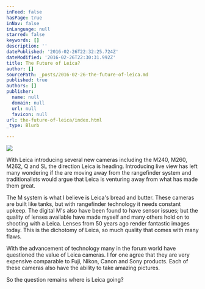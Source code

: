 ```yaml
---
inFeed: false
hasPage: true
inNav: false
inLanguage: null
starred: false
keywords: []
description: ''
datePublished: '2016-02-26T22:32:25.724Z'
dateModified: '2016-02-26T22:30:31.992Z'
title: The Future of Leica?
author: []
sourcePath: _posts/2016-02-26-the-future-of-leica.md
published: true
authors: []
publisher:
  name: null
  domain: null
  url: null
  favicon: null
url: the-future-of-leica/index.html
_type: Blurb

---
```

![](https://the-grid-user-content.s3-us-west-2.amazonaws.com/638867fb-10d0-49c7-b063-feb9ba99f011.jpg)

With Leica introducing several new cameras including the M240, M260, M262, Q and SL the direction Leica is heading. Introducing live view has left many wondering if the are moving away from the rangefinder system and traditionalists would argue that Leica is venturing away from what has made them great.

The M system is what I believe is Leica's bread and butter. These cameras are built like tanks, but with rangefinder technology it needs constant upkeep. The digital M's also have been found to have sensor issues; but the quality of lenses available have made myself and many others hold on to shooting with a Leica. Lenses from 50 years ago render fantastic images today. This is the dichotomy of Leica, so much quality that comes with many flaws.  

With the advancement of technology many in the forum world have questioned the value of Leica cameras. I for one agree that they are very expensive comparable to Fuji, Nikon, Canon and Sony products. Each of these cameras also have the ability to take amazing pictures. 

So the question remains where is Leica going?